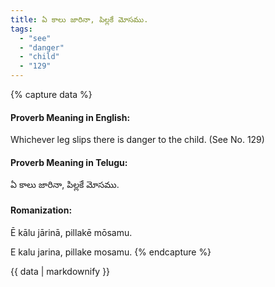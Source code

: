 ```yaml
---
title: ఏ కాలు జారినా, పిల్లకే మోసము.
tags:
  - "see"
  - "danger"
  - "child"
  - "129"
---
```


{% capture data %}
#### Proverb Meaning in English:
Whichever leg slips there is danger to the child.
(See No. 129)

#### Proverb Meaning in Telugu:
ఏ కాలు జారినా, పిల్లకే మోసము.

#### Romanization:
Ē kālu jārinā, pillakē mōsamu.

E kalu jarina, pillake mosamu.
{% endcapture %}

{{ data | markdownify }}

